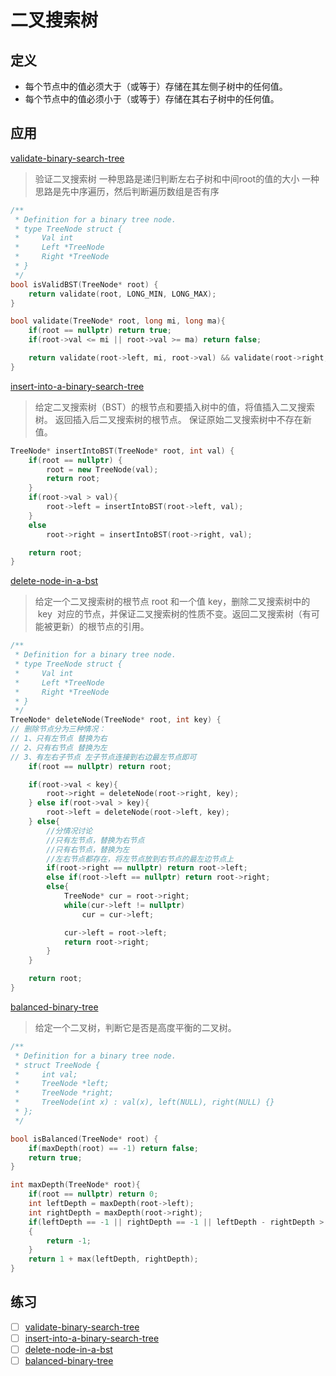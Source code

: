 # 二叉搜索树

## 定义

- 每个节点中的值必须大于（或等于）存储在其左侧子树中的任何值。
- 每个节点中的值必须小于（或等于）存储在其右子树中的任何值。

## 应用

[validate-binary-search-tree](https://leetcode-cn.com/problems/validate-binary-search-tree/)

> 验证二叉搜索树
> 一种思路是递归判断左右子树和中间root的值的大小
> 一种思路是先中序遍历，然后判断遍历数组是否有序

```cpp
/**
 * Definition for a binary tree node.
 * type TreeNode struct {
 *     Val int
 *     Left *TreeNode
 *     Right *TreeNode
 * }
 */
bool isValidBST(TreeNode* root) {
    return validate(root, LONG_MIN, LONG_MAX);
}

bool validate(TreeNode* root, long mi, long ma){
    if(root == nullptr) return true;
    if(root->val <= mi || root->val >= ma) return false;

    return validate(root->left, mi, root->val) && validate(root->right, root->val, ma);
}
```

[insert-into-a-binary-search-tree](https://leetcode-cn.com/problems/insert-into-a-binary-search-tree/)

> 给定二叉搜索树（BST）的根节点和要插入树中的值，将值插入二叉搜索树。 返回插入后二叉搜索树的根节点。 保证原始二叉搜索树中不存在新值。

```cpp
TreeNode* insertIntoBST(TreeNode* root, int val) {
    if(root == nullptr) {
        root = new TreeNode(val);
        return root;
    }
    if(root->val > val){
        root->left = insertIntoBST(root->left, val);
    }
    else 
        root->right = insertIntoBST(root->right, val);

    return root;
}
```

[delete-node-in-a-bst](https://leetcode-cn.com/problems/delete-node-in-a-bst/)

> 给定一个二叉搜索树的根节点 root 和一个值 key，删除二叉搜索树中的  key  对应的节点，并保证二叉搜索树的性质不变。返回二叉搜索树（有可能被更新）的根节点的引用。

```cpp
/**
 * Definition for a binary tree node.
 * type TreeNode struct {
 *     Val int
 *     Left *TreeNode
 *     Right *TreeNode
 * }
 */
TreeNode* deleteNode(TreeNode* root, int key) {
// 删除节点分为三种情况：
// 1、只有左节点 替换为右
// 2、只有右节点 替换为左
// 3、有左右子节点 左子节点连接到右边最左节点即可
    if(root == nullptr) return root;

    if(root->val < key){
        root->right = deleteNode(root->right, key);
    } else if(root->val > key){
        root->left = deleteNode(root->left, key);
    } else{
        //分情况讨论
        //只有左节点，替换为右节点
        //只有右节点，替换为左
        //左右节点都存在，将左节点放到右节点的最左边节点上
        if(root->right == nullptr) return root->left;
        else if(root->left == nullptr) return root->right;
        else{
            TreeNode* cur = root->right;
            while(cur->left != nullptr)
                cur = cur->left;

            cur->left = root->left;
            return root->right;
        }
    }

    return root;
}
```

[balanced-binary-tree](https://leetcode-cn.com/problems/balanced-binary-tree/)

> 给定一个二叉树，判断它是否是高度平衡的二叉树。

```cpp
/**
 * Definition for a binary tree node.
 * struct TreeNode {
 *     int val;
 *     TreeNode *left;
 *     TreeNode *right;
 *     TreeNode(int x) : val(x), left(NULL), right(NULL) {}
 * };
 */

bool isBalanced(TreeNode* root) {
    if(maxDepth(root) == -1) return false;
    return true;
}

int maxDepth(TreeNode* root){
    if(root == nullptr) return 0;
    int leftDepth = maxDepth(root->left);
    int rightDepth = maxDepth(root->right);
    if(leftDepth == -1 || rightDepth == -1 || leftDepth - rightDepth > 1 || rightDepth - leftDepth > 1)
    {
        return -1;
    }
    return 1 + max(leftDepth, rightDepth);
}
```

## 练习

- [ ] [validate-binary-search-tree](https://leetcode-cn.com/problems/validate-binary-search-tree/)
- [ ] [insert-into-a-binary-search-tree](https://leetcode-cn.com/problems/insert-into-a-binary-search-tree/)
- [ ] [delete-node-in-a-bst](https://leetcode-cn.com/problems/delete-node-in-a-bst/)
- [ ] [balanced-binary-tree](https://leetcode-cn.com/problems/balanced-binary-tree/)
